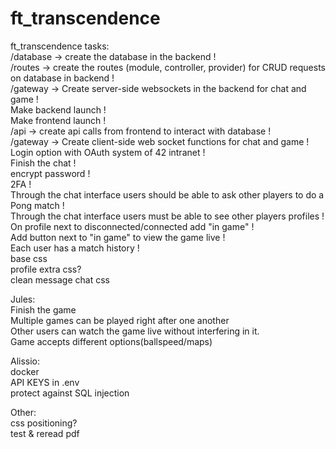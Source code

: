# ft_transcendence

ft_transcendence tasks:<br>
/database -> create the database in the backend !<br>
/routes -> create the routes (module, controller, provider) for CRUD requests on database in backend !<br>
/gateway -> Create server-side websockets in the backend for chat and game !<br>
Make backend launch !<br>
Make frontend launch !<br>
/api -> create api calls from frontend to interact with database !<br>
/gateway -> Create client-side web socket functions for chat and game !<br>
Login option with OAuth system of 42 intranet !<br>
Finish the chat !<br>
encrypt password !<br>
2FA !<br>
Through the chat interface users should be able to ask other players to do a Pong match !<br>
Through the chat interface users must be able to see other players profiles !<br>
On profile next to disconnected/connected add "in game" !<br>
Add button next to "in game" to view the game live !<br>
Each user has a match history !<br>
base css <br>
profile extra css? <br>
clean message chat css <br>

Jules:<br>
Finish the game <br>
Multiple games can be played right after one another <br>
Other users can watch the game live without interfering in it. <br>
Game accepts different options(ballspeed/maps)

Alissio:<br>
docker<br>
API KEYS in .env <br>
protect against SQL injection

Other:<br>
css positioning? <br>
test & reread pdf <br>
